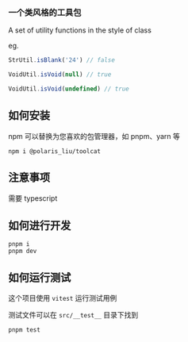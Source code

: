 ### 一个类风格的工具包

A set of utility functions in the style of class

eg.

```ts
StrUtil.isBlank('24') // false
```

```ts
VoidUtil.isVoid(null) // true
```

```ts
VoidUtil.isVoid(undefined) // true
```

## 如何安装

npm 可以替换为您喜欢的包管理器，如 pnpm、yarn 等

```shell
npm i @polaris_liu/toolcat
```

## 注意事项

需要 typescript

## 如何进行开发

```shell
pnpm i
pnpm dev
```

## 如何运行测试

这个项目使用 `vitest` 运行测试用例

测试文件可以在 `src/__test__` 目录下找到

```shell
pnpm test
```
